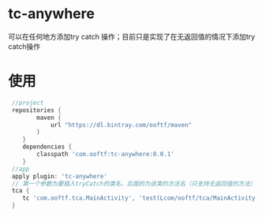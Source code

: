 # tc-anywhere
可以在任何地方添加try catch 操作；目前只是实现了在无返回值的情况下添加try catch操作
# 使用
```groovy
 //project
 repositories {
        maven {
            url "https://dl.bintray.com/ooftf/maven"
        }
    }
    dependencies {
        classpath 'com.ooftf:tc-anywhere:0.0.1'
    }
 //app
 apply plugin: 'tc-anywhere'
 // 第一个参数为要插入tryCatch的类名，后面的为该类的方法名（只支持无返回值的方法）
 tca {
    tc 'com.ooftf.tca.MainActivity', 'test(Lcom/ooftf/tca/MainActivity;)V', 'onCreate(Landroid/os/Bundle;)V'
 }   
```